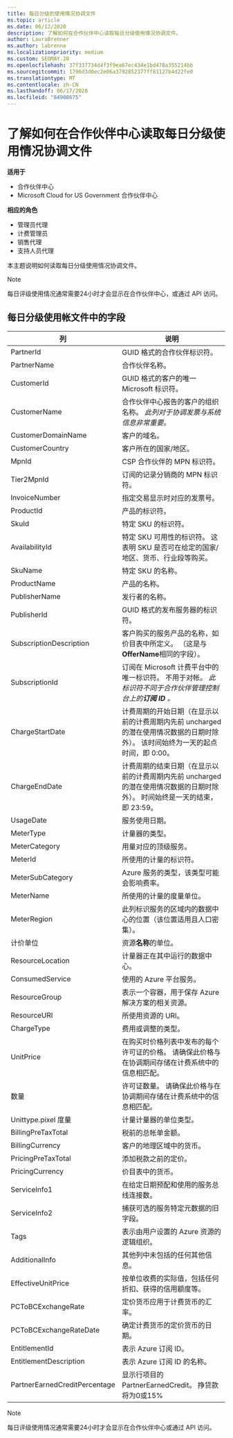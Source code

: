 ```yaml
---
title: 每日分级的使用情况协调文件
ms.topic: article
ms.date: 06/12/2020
description: 了解如何在合作伙伴中心读取每日分级使用情况协调文件。
author: LauraBrenner
ms.author: labrenne
ms.localizationpriority: medium
ms.custom: SEOMAY.20
ms.openlocfilehash: 37f337734d4f3f9ea67ec434e1bd478a355214bb
ms.sourcegitcommit: 1796d3d0ec2e06a3792852377ff81127b4d22fe0
ms.translationtype: MT
ms.contentlocale: zh-CN
ms.lasthandoff: 06/17/2020
ms.locfileid: "84908675"
---
```

# <a name="learn-how-to-read-daily-rated-usage-reconciliation-files-in-partner-center"></a>了解如何在合作伙伴中心读取每日分级使用情况协调文件

**适用于**

- 合作伙伴中心
- Microsoft Cloud for US Government 合作伙伴中心

**相应的角色**

- 管理员代理
- 计费管理员
- 销售代理
- 支持人员代理

本主题说明如何读取每日分级使用情况协调文件。

>[!NOTE]
>每日评级使用情况通常需要24小时才会显示在合作伙伴中心，或通过 API 访问。

## <a name="fields-in-daily-rated-usage-reconciliation-files"></a>每日分级使用帐文件中的字段

| 列 | 说明 |
| ------ | ----------- |
| PartnerId | GUID 格式的合作伙伴标识符。 |
| PartnerName | 合作伙伴名称。 |
| CustomerId | GUID 格式的客户的唯一 Microsoft 标识符。 |
| CustomerName | 合作伙伴中心报告的客户的组织名称。 *此列对于协调发票与系统信息非常重要。* |
| CustomerDomainName | 客户的域名。 |
| CustomerCountry | 客户所在的国家/地区。 |
| MpnId | CSP 合作伙伴的 MPN 标识符。 |
| Tier2MpnId | 订阅的记录分销商的 MPN 标识符。 |
| InvoiceNumber | 指定交易显示时对应的发票号。 |
| ProductId | 产品的标识符。 |
| SkuId | 特定 SKU 的标识符。 |
| AvailabilityId | 特定 SKU 可用性的标识符。 这表明 SKU 是否可在给定的国家/地区、货币、行业段等购买。 |
| SkuName | 特定 SKU 的名称。 |
| ProductName | 产品的名称。 |
| PublisherName | 发行者的名称。 |
| PublisherId | GUID 格式的发布服务器的标识符。 |
| SubscriptionDescription | 客户购买的服务产品的名称，如价目表中所定义。 （这是与**OfferName**相同的字段）。 |
| SubscriptionId | 订阅在 Microsoft 计费平台中的唯一标识符。 不用于对帐。 *此标识符不同于合作伙伴管理控制台上的**订阅 ID** 。* |
| ChargeStartDate | 计费周期的开始日期（在显示以前的计费周期内先前 uncharged 的潜在使用情况数据的日期时除外）。 该时间始终为一天的起点时间，即 0:00。 |
| ChargeEndDate | 计费周期的结束日期（在显示以前的计费周期内先前 uncharged 的潜在使用情况数据的日期时除外）。 时间始终是一天的结束，即 23:59。 |
| UsageDate | 服务使用日期。 |
| MeterType | 计量器的类型。 |
| MeterCategory | 用量对应的顶级服务。 |
| MeterId | 所使用的计量的标识符。 |
| MeterSubCategory | Azure 服务的类型，该类型可能会影响费率。 |
| MeterName | 所使用的计量的度量单位。 |
| MeterRegion | 此列标识服务的区域内的数据中心的位置（该位置适用且人口密集）。 |
| 计价单位 | 资源**名称**的单位。 |
| ResourceLocation | 计量器正在其中运行的数据中心。 |
| ConsumedService | 使用的 Azure 平台服务。 |
| ResourceGroup | 表示一个容器，用于保存 Azure 解决方案的相关资源。 |
| ResourceURI | 所使用资源的 URI。 |
| ChargeType | 费用或调整的类型。  |
| UnitPrice | 在购买时价格列表中发布的每个许可证的价格。 请确保此价格与在协调期间存储在计费系统中的信息相匹配。 |
| 数量 | 许可证数量。 请确保此价格与在协调期间存储在计费系统中的信息相匹配。 |
| Unittype.pixel 度量 | 计量计量器的单位类型。  |
| BillingPreTaxTotal | 税前的总帐单金额。 |
| BillingCurrency | 客户的地理区域中的货币。 |
| PricingPreTaxTotal | 添加税款之前的定价。 |
| PricingCurrency | 价目表中的货币。 |
| ServiceInfo1 | 在给定日期预配和使用的服务总线连接数。 |
| ServiceInfo2 | 捕获可选的服务特定元数据的旧字段。 |
| Tags | 表示由用户设置的 Azure 资源的逻辑组织。 |
| AdditionalInfo | 其他列中未包括的任何其他信息。 |
| EffectiveUnitPrice | 按单位收费的实际值，包括任何折扣、获得的信用额度等。 |
| PCToBCExchangeRate | 定价货币应用于计费货币的汇率。 |
| PCToBCExchangeRateDate | 确定计费货币的定价货币的日期。 |
| EntitlementId | 表示 Azure 订阅 ID。 |
| EntitlementDescription | 表示 Azure 订阅 ID 的名称。 |
| PartnerEarnedCreditPercentage | 显示行项目的 PartnerEarnedCredit。 挣贷款将为0或15% |

>[!NOTE]
>每日评级使用情况通常需要24小时才会显示在合作伙伴中心或通过 API 访问。


